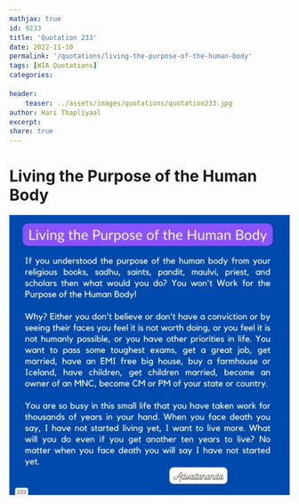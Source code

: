 ```yaml
---
mathjax: true
id: 9233
title: 'Quotation 233'
date: 2022-11-10
permalink: '/quotations/living-the-purpose-of-the-human-body'
tags: [WIA Quotations] 
categories: 

header:
    teaser: ../assets/images/quotations/quotation233.jpg
author: Hari Thapliyaal 
excerpt:
share: true 
---
```


# Living the Purpose of the Human Body

![Living the Purpose of the Human Body](../assets/images/quotations/quotation233.jpg)
